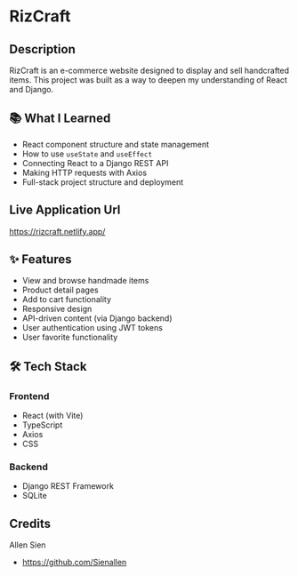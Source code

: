 # RizCraft

## Description
RizCraft is an e-commerce website designed to display and sell handcrafted items.
This project was built as a way to deepen my understanding of React and Django.

## 📚 What I Learned
- React component structure and state management
- How to use `useState` and `useEffect`
- Connecting React to a Django REST API
- Making HTTP requests with Axios
- Full-stack project structure and deployment


## Live Application Url

https://rizcraft.netlify.app/

## ✨ Features
- View and browse handmade items
- Product detail pages
- Add to cart functionality
- Responsive design
- API-driven content (via Django backend)
- User authentication using JWT tokens
- User favorite functionality


## 🛠️ Tech Stack

### Frontend
- React (with Vite)
- TypeScript
- Axios
- CSS

### Backend
- Django REST Framework
- SQLite

## Credits
Allen Sien
- https://github.com/Sienallen

